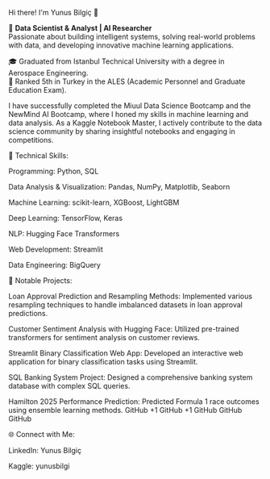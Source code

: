 Hi there! I'm Yunus Bilgiç 👋

🧠 **Data Scientist & Analyst | AI Researcher**  
Passionate about building intelligent systems, solving real-world problems with data, and developing innovative machine learning applications.

🎓 Graduated from Istanbul Technical University with a degree in Aerospace Engineering.  
🏅 Ranked 5th in Turkey in the ALES (Academic Personnel and Graduate Education Exam).

I have successfully completed the Miuul Data Science Bootcamp and the NewMind AI Bootcamp, where I honed my skills in machine learning and data analysis. As a Kaggle Notebook Master, I actively contribute to the data science community by sharing insightful notebooks and engaging in competitions.​

🔧 Technical Skills:

Programming: Python, SQL

Data Analysis & Visualization: Pandas, NumPy, Matplotlib, Seaborn

Machine Learning: scikit-learn, XGBoost, LightGBM

Deep Learning: TensorFlow, Keras

NLP: Hugging Face Transformers

Web Development: Streamlit

Data Engineering: BigQuery​

📂 Notable Projects:

Loan Approval Prediction and Resampling Methods: Implemented various resampling techniques to handle imbalanced datasets in loan approval predictions.

Customer Sentiment Analysis with Hugging Face: Utilized pre-trained transformers for sentiment analysis on customer reviews.

Streamlit Binary Classification Web App: Developed an interactive web application for binary classification tasks using Streamlit.

SQL Banking System Project: Designed a comprehensive banking system database with complex SQL queries.

Hamilton 2025 Performance Prediction: Predicted Formula 1 race outcomes using ensemble learning methods.​
GitHub
+1
GitHub
+1
GitHub
GitHub
GitHub

🌐 Connect with Me:

LinkedIn: Yunus Bilgiç

Kaggle: yunusbilgi
